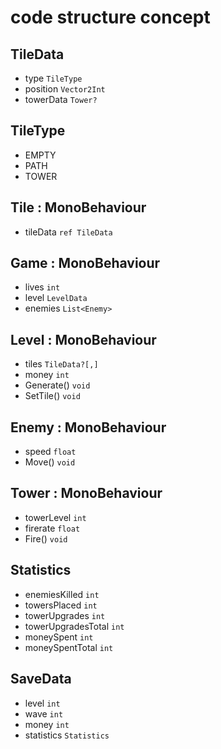 # code structure concept
## TileData
- type `TileType`
- position `Vector2Int`
- towerData `Tower?`

## TileType
- EMPTY
- PATH
- TOWER

## Tile : MonoBehaviour
- tileData `ref TileData`

## Game : MonoBehaviour
- lives `int`
- level `LevelData`
- enemies `List<Enemy>`

## Level : MonoBehaviour
- tiles `TileData?[,]`
- money `int`
- Generate() `void`
- SetTile() `void`

## Enemy : MonoBehaviour
- speed `float`
- Move() `void`

## Tower : MonoBehaviour
- towerLevel `int`
- firerate `float`
- Fire() `void`

## Statistics
- enemiesKilled `int`
- towersPlaced `int`
- towerUpgrades `int`
- towerUpgradesTotal `int`
- moneySpent `int`
- moneySpentTotal `int`

## SaveData
- level `int`
- wave `int`
- money `int`
- statistics `Statistics`
